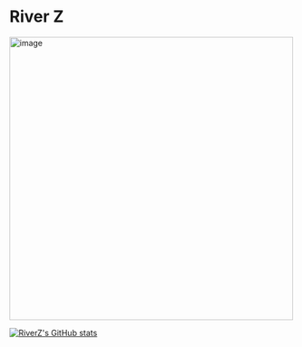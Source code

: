 # River Z

<img width="500" alt="image" src="https://github.com/user-attachments/assets/da71596c-c8db-4ca7-b597-82e9ba63aca3">

<br />

[![RiverZ's GitHub stats](https://github-readme-stats.vercel.app/api?username=laputaz&show_icons=true&theme=catppuccin_latte)]()
